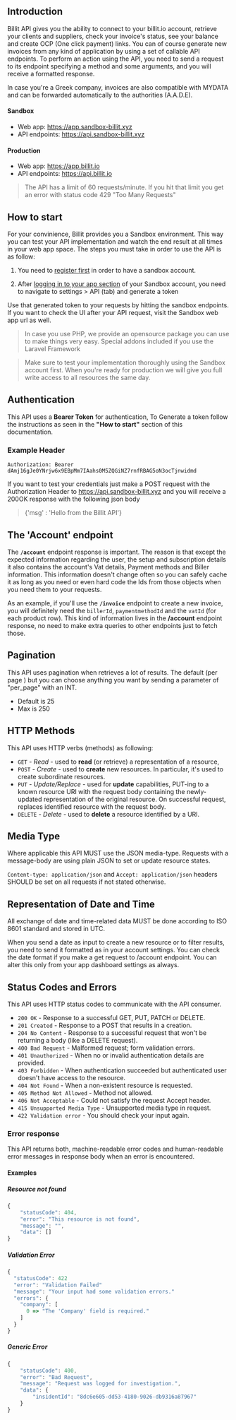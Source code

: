## Introduction

Billit API gives you the ability to connect to your billit.io account, retrieve your clients and suppliers, check your invoice's status, see your balance and create OCP (One click payment) links. You can of course generate new invoices from any kind of application by using a set of callable API endpoints. To perform an action using the API, you need to send a request to its endpoint specifying a method and some arguments, and you will receive a formatted response.

In case you're a Greek company, invoices are also compatible with MYDATA and can be forwarded automatically to the authorities (A.A.D.E).

#### Sandbox
  - Web app: https://app.sandbox-billit.xyz
  - API endpoints: https://api.sandbox-billit.xyz

#### Production
  - Web app: https://app.billit.io
  - API endpoints: https://api.billit.io

<!-- theme: warning -->
> The API has a limit of 60 requests/minute.
> If you hit that limit you get an error with status code 429 "Too Many Requests"

## How to start

For your convinience, Billit provides you a Sandbox environment. This way you can test your API implementation and watch the end result at all times in your web app space. The steps you must take in order to use the API is as follow:

1. You need to [register first](https://app.sandbox-billit.xyz/signup-sandboxuser) in order to have a sandbox account.

2. After [logging in to your app section](https://app.sandbox-billit.xyz/) of your Sandbox account, you need to navigate to settings > API (tab) and generate a token

Use that generated token to your requests by hitting the sandbox endpoints. If you want to check the UI after your API request, visit the Sandbox web app url as well.

<!-- theme: warning -->
> In case you use PHP, we provide an opensource package you can use to make things very easy. Special addons included if you use the Laravel Framework

<!-- theme: info -->
> Make sure to test your implementation thoroughly using the Sandbox account first. When you're ready for production we will give you full write access to all resources the same day.

## Authentication

This API uses a **Bearer Token** for authentication,
To Generate a token follow the instructions as seen in the **"How to start"** section of this documentation.

### Example Header
```
Authorization: Bearer dAmj16gJe0YNrjw6x9EBpMm7IAahs0M5ZQGiNZ7rnfRBAG5oN3ocTjnwidmd
```
If you want to test your credentials just make a POST request with the Authorization Header to https://api.sandbox-billit.xyz and you will receive a 200OK response with the following json body

> {'msg' : 'Hello from the Billit API'}

## The 'Account' endpoint

The **`/account`** endpoint response is important. The reason is that except the expected information regarding the user, the setup and subscription details it also contains the account's Vat details, Payment methods and Biller information. This information doesn't change often so you can safely cache it as long as you need or even hard code the Ids from those objects when you need them to your requests.

As an example, if you'll use the **`/invoice`** endpoint to create a new invoice, you will definitely need the `billerId`, `paymentmethodId` and the `vatId` (for each product row). This kind of information lives in the **/account** endpoint response, no need to make extra queries to other endpoints just to fetch those.

## Pagination

This API uses pagination when retrieves a lot of results. The default (per page ) but you can choose anything you want by sending a parameter of "per_page" with an INT.

- Default is 25
- Max is 250

## HTTP Methods

This API uses HTTP verbs (methods) as following:

+ `GET` - *Read* - used to **read** (or retrieve) a representation of a resource,
+ `POST` - *Create* - used to **create** new resources. In particular, it's used to create subordinate resources.
+ `PUT` - *Update/Replace* - used for **update** capabilities, PUT-ing to a known resource URI with the request body containing the newly-updated representation of the original resource. On successful request, replaces identified resource with the request body.
+ `DELETE` - *Delete* - used to **delete** a resource identified by a URI.

## Media Type

Where applicable this API MUST use the JSON media-type. Requests with a message-body are using plain JSON to set or update resource states.

`Content-type: application/json` and `Accept: application/json` headers SHOULD be set on all requests if not stated otherwise.

## Representation of Date and Time

All exchange of date and time-related data MUST be done according to ISO 8601 standard and stored in UTC.

When you send a date as input to create a new resource or to filter results, you need to send it formatted as in your account settings. You can check the date format if you make a get request to /account endpoint. You can alter this only from your app dashboard settings as always.

## Status Codes and Errors

This API uses HTTP status codes to communicate with the API consumer.

+ `200 OK` - Response to a successful GET, PUT, PATCH or DELETE.
+ `201 Created` - Response to a POST that results in a creation.
+ `204 No Content` - Response to a successful request that won't be returning a body (like a DELETE request).
+ `400 Bad Request` - Malformed request; form validation errors.
+ `401 Unauthorized` - When no or invalid authentication details are provided.
+ `403 Forbidden` - When authentication succeeded but authenticated user doesn't have access to the resource.
+ `404 Not Found` - When a non-existent resource is requested.
+ `405 Method Not Allowed` - Method not allowed.
+ `406 Not Acceptable` - Could not satisfy the request Accept header.
+ `415 Unsupported Media Type` - Unsupported media type in request.
+ `422 Validation error` - You should check your input again.

### Error response

This API returns both, machine-readable error codes and human-readable error messages in response body when an error is encountered.

#### Examples

##### Resource not found

```js
{
    "statusCode": 404,
    "error": "This resource is not found",
    "message": "",
    "data": []
}
```

##### Validation Error

```js
{
  "statusCode": 422
  "error": "Validation Failed"
  "message": "Your input had some validation errors."
  "errors": {
    "company": [
      0 => "The 'Company' field is required."
    ]
  }
}
```

##### Generic Error

```js
{
    "statusCode": 400,
    "error": "Bad Request",
    "message": "Request was logged for investigation.",
    "data": {
        "insidentId": "8dc6e605-dd53-4180-9026-db9316a87967"
    }
}
```